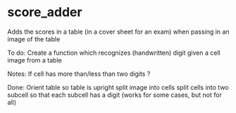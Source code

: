 # score_adder
Adds the scores in a table (in a cover sheet for an exam) when passing in an image of the table

To do:
Create a function which recognizes (handwritten) digit given a cell image from a table

Notes:
If cell has more than/less than two digits ?


Done:
Orient table so table is upright
split image into cells
split cells into two subcell so that each subcell has a digit (works for some cases, but not for all)
